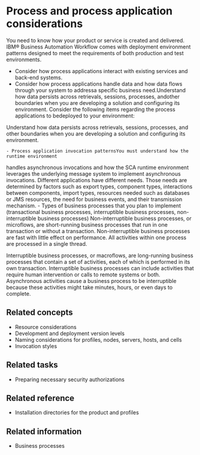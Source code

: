 # Process and process application considerations

You need to know how your product or service is created and delivered.
 IBM® Business Automation Workflow comes
with deployment environment patterns designed to meet the requirements
of both production and test environments.

- Consider how process applications interact with existing services and back-end systems.
- Consider how process applications handle data and how data flows through your system to addressa specific business need.Understand how data persists across retrievals, sessions, processes, andother boundaries when you are developing a solution and configuring its environment. Consider the following items regarding the process applications to bedeployed to your environment:

Understand how data persists across retrievals, sessions, processes, and
other boundaries when you are developing a solution and configuring its environment.

    - Process application invocation patternsYou must understand how the runtime environment
handles asynchronous invocations and how the SCA runtime environment leverages the underlying
message system to implement asynchronous invocations.
Different applications have different
needs. Those needs are determined by factors such as export types, component types, interactions
between components, import types, resources needed such as databases or JMS resources, the need for
business events, and their transmission mechanism.
    - Types of business processes that you plan to implement (transactional business processes,
interruptible business processes, non-interruptible business processes) Non-interruptible
business processes, or microflows, are short-running business processes that run in one transaction
or without a transaction. Non-interruptible business processes are fast with little effect on
performance. All activities within one process are processed in a single thread.

Interruptible business processes, or macroflows, are long-running business processes that
contain a set of activities, each of which is performed in its own transaction. Interruptible
business processes can include activities that require human intervention or calls to remote systems
or both. Asynchronous activities cause a business process to be interruptible because these
activities might take minutes, hours, or even days to complete.

## Related concepts

- Resource considerations
- Development and deployment version levels
- Naming considerations for profiles, nodes, servers, hosts, and cells
- Invocation styles

## Related tasks

- Preparing necessary security authorizations

## Related reference

- Installation directories for the product and profiles

## Related information

- Business processes